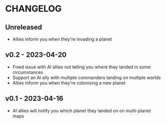 # CHANGELOG

## Unreleased

- Allies inform you when they're invading a planet

## v0.2 - 2023-04-20

- Fixed issue with AI allies not telling you where they landed in some circumstances
- Support an AI ally with multiple commanders landing on multiple worlds
- Allies inform you when they're colonising a new planet

## v0.1 - 2023-04-16

- AI allies will notify you which planet they landed on on multi-planet maps
